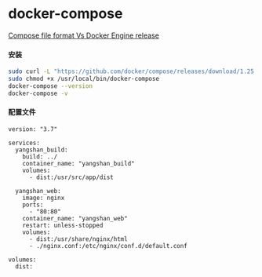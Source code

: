 # docker-compose

<a target="_blank" href="https://docs.docker.com/compose/compose-file/compose-versioning/">Compose file format Vs Docker Engine release</a>

#### 安装

```bash
sudo curl -L "https://github.com/docker/compose/releases/download/1.25.0/docker-compose-$(uname -s)-$(uname -m)" -o /usr/local/bin/docker-compose
sudo chmod +x /usr/local/bin/docker-compose
docker-compose --version
docker-compose -v
```

#### 配置文件

```
version: "3.7"

services:
  yangshan_build:
    build: ../
    container_name: "yangshan_build"
    volumes:
      - dist:/usr/src/app/dist

  yangshan_web:
    image: nginx
    ports:
      - "80:80"
    container_name: "yangshan_web"
    restart: unless-stopped
    volumes:
      - dist:/usr/share/nginx/html
      - ./nginx.conf:/etc/nginx/conf.d/default.conf

volumes:
  dist:
```
